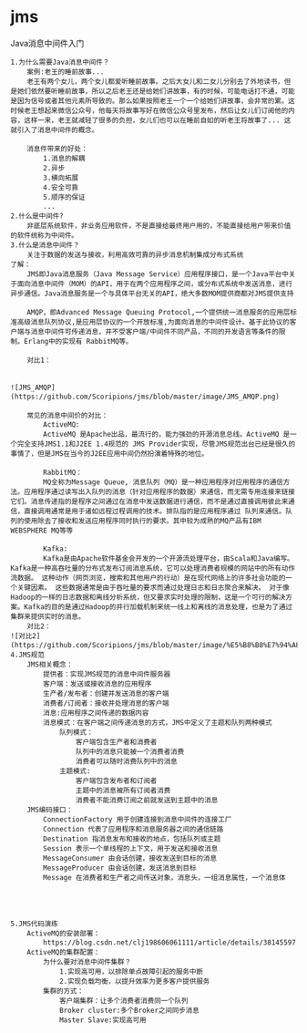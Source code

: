 # jms
Java消息中间件入门

	1.为什么需要Java消息中间件？
		案例:老王的睡前故事...
		老王有两个女儿，两个女儿都爱听睡前故事。之后大女儿和二女儿分别去了外地读书，但是她们依然要听睡前故事，所以之后老王还是给她们讲故事，有的时候，可能电话打不通，可能是因为信号或者其他元素所导致的。那么如果按照老王一个一个给她们讲故事，会非常的累。这时候老王想起来微信公众号，他每天将故事写好在微信公众号里发布，然后让女儿们订阅他的内容，这样一来，老王就减轻了很多的负担，女儿们也可以在睡前自如的听老王将故事了... 这就引入了消息中间件的概念。

		消息件带来的好处：
			1.消息的解耦
			2.异步
			3.横向拓展
			4.安全可靠
			5.顺序的保证
			...
	2.什么是中间件?
		非底层系统软件，非业务应用软件，不是直接给最终用户用的，不能直接给用户带来价值的软件统称为中间件。
	3.什么是消息中间件？
		关注于数据的发送与接收，利用高效可靠的异步消息机制集成分布式系统
	了解：
		JMS即Java消息服务（Java Message Service）应用程序接口，是一个Java平台中关于面向消息中间件（MOM）的API，用于在两个应用程序之间，或分布式系统中发送消息，进行异步通信。Java消息服务是一个与具体平台无关的API，绝大多数MOM提供商都对JMS提供支持

		AMQP，即Advanced Message Queuing Protocol,一个提供统一消息服务的应用层标准高级消息队列协议,是应用层协议的一个开放标准,为面向消息的中间件设计。基于此协议的客户端与消息中间件可传递消息，并不受客户端/中间件不同产品，不同的开发语言等条件的限制。Erlang中的实现有 RabbitMQ等。

		对比1：
		
		
    ![JMS_AMQP](https://github.com/Scoripions/jms/blob/master/image/JMS_AMQP.png)

		常见的消息中间价的对比：
			ActiveMQ:
			ActiveMQ 是Apache出品，最流行的，能力强劲的开源消息总线。ActiveMQ 是一个完全支持JMS1.1和J2EE 1.4规范的 JMS Provider实现，尽管JMS规范出台已经是很久的事情了，但是JMS在当今的J2EE应用中间仍然扮演着特殊的地位。

			RabbitMQ：
			MQ全称为Message Queue, 消息队列（MQ）是一种应用程序对应用程序的通信方法。应用程序通过读写出入队列的消息（针对应用程序的数据）来通信，而无需专用连接来链接它们。消息传递指的是程序之间通过在消息中发送数据进行通信，而不是通过直接调用彼此来通信，直接调用通常是用于诸如远程过程调用的技术。排队指的是应用程序通过 队列来通信。队列的使用除去了接收和发送应用程序同时执行的要求。其中较为成熟的MQ产品有IBM WEBSPHERE MQ等等

			Kafka:
			Kafka是由Apache软件基金会开发的一个开源流处理平台，由Scala和Java编写。Kafka是一种高吞吐量的分布式发布订阅消息系统，它可以处理消费者规模的网站中的所有动作流数据。 这种动作（网页浏览，搜索和其他用户的行动）是在现代网络上的许多社会功能的一个关键因素。 这些数据通常是由于吞吐量的要求而通过处理日志和日志聚合来解决。 对于像Hadoop的一样的日志数据和离线分析系统，但又要求实时处理的限制，这是一个可行的解决方案。Kafka的目的是通过Hadoop的并行加载机制来统一线上和离线的消息处理，也是为了通过集群来提供实时的消息。
		对比2：
    ![对比2](https://github.com/Scoripions/jms/blob/master/image/%E5%B8%B8%E7%94%A8%E4%B8%AD%E9%97%B4%E4%BB%B6%E5%AF%B9%E6%AF%94.png)
	4.JMS规范
		JMS相关概念：
			提供者：实现JMS规范的消息中间件服务器
			客户端：发送或接收消息的应用程序
			生产者/发布者：创建并发送消息的客户端
			消费者/订阅者：接收并处理消息的客户端
			消息:应用程序之间传递的数据内容
			消息模式：在客户端之间传递消息的方式，JMS中定义了主题和队列两种模式
				队列模式：
					客户端包含生产者和消费者
					队列中的消息只能被一个消费者消费
					消费者可以随时消费队列中的消息
				主题模式:
					客户端包含发布者和订阅者
					主题中的消息被所有订阅者消费
					消费者不能消费订阅之前就发送到主题中的消息
		JMS编码接口：
			ConnectionFactory 用于创建连接到消息中间件的连接工厂
			Connection 代表了应用程序和消息服务器之间的通信链路
			Destination 指消息发布和接收的地点，包括队列或主题
			Session 表示一个单线程的上下文，用于发送和接收消息
			MessageConsumer 由会话创建，接收发送到目标的消息
			MessageProducer 由会话创建，发送消息到目标
			Message 在消费者和生产者之间传送对象，消息头，一组消息属性，一个消息体
			



	5.JMS代码演练
		ActiveMQ的安装部署：
			https://blog.csdn.net/clj198606061111/article/details/38145597
		ActiveMQ的集群配置：
			为什么要对消息中间件集群？
				1.实现高可用，以排除单点故障引起的服务中断
				2.实现负载均衡，以提升效率为更多客户提供服务
			集群的方式：
				客户端集群：让多个消费者消费同一个队列
				Broker cluster:多个Broker之间同步消息
				Master Slave:实现高可用
				
